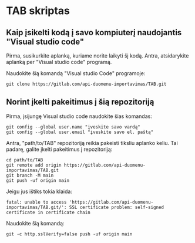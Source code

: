 # TAB skriptas

## Kaip įsikelti kodą į savo kompiuterį naudojantis "Visual studio code"
Pirma, susikurkite aplanką, kuriame norite laikyti šį kodą. 
Antra, atsidarykite aplanką per "Visual studio code" programą.

Naudokite šią komandą "Visual studio Code" programoje:
```
git clone https://gitlab.com/api-duomenu-importavimas/TAB.git
```
## Norint įkelti pakeitimus į šią repozitoriją
Pirma, įsijungę Visual studio code naudokite šias komandas:
```
git config --global user.name "įveskite savo vardą"
git config --global user.email "įveskite savo el. paštą"
```
Antra, "path/to/TAB" repozitoriją reikia pakeisti tiksliu aplanko keliu. 
Tai padarę, galite įkelti pakeitimus į repozitoriją:
```
cd path/to/TAB
git remote add origin https://gitlab.com/api-duomenu-importavimas/TAB.git
git branch -M main
git push -uf origin main
```

Jeigu jus ištiks tokia klaida: 
```
fatal: unable to access 'https://gitlab.com/api-duomenu-importavimas/TAB.git/': SSL certificate problem: self-signed certificate in certificate chain
```
Naudokite šią komandą:
```
git -c http.sslVerify=false push -uf origin main
```

